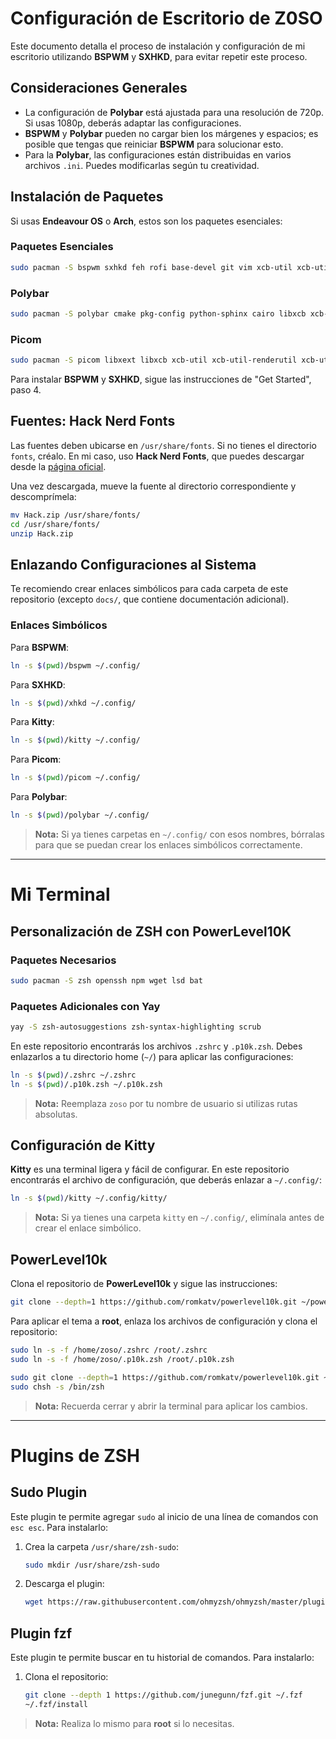 # Configuración de Escritorio de Z0SO

Este documento detalla el proceso de instalación y configuración de mi escritorio utilizando **BSPWM** y **SXHKD**, para evitar repetir este proceso.

## Consideraciones Generales

- La configuración de **Polybar** está ajustada para una resolución de 720p. Si usas 1080p, deberás adaptar las configuraciones.
- **BSPWM** y **Polybar** pueden no cargar bien los márgenes y espacios; es posible que tengas que reiniciar **BSPWM** para solucionar esto.
- Para la **Polybar**, las configuraciones están distribuidas en varios archivos `.ini`. Puedes modificarlas según tu creatividad.

## Instalación de Paquetes

Si usas **Endeavour OS** o **Arch**, estos son los paquetes esenciales:

### Paquetes Esenciales
```sh
sudo pacman -S bspwm sxhkd feh rofi base-devel git vim xcb-util xcb-util-wm xcb-util-keysyms xcb-util-xrm alsa-lib libxinerama
```

### Polybar
```sh
sudo pacman -S polybar cmake pkg-config python-sphinx cairo libxcb xcb-util xcb-util-wm xcb-util-keysyms xcb-util-xrm alsa-lib libpulse jsoncpp libmpdclient libuv libnl
```

### Picom
```sh
sudo pacman -S picom libxext libxcb xcb-util xcb-util-renderutil xcb-util-cursor xcb-util-image xcb-util-keysyms xcb-util-render xcb-util-wm xcb-util-xrm pixman dbus libconfig glibc libx11 pcre2 evdev uthash libev
```

Para instalar **BSPWM** y **SXHKD**, sigue las instrucciones de "Get Started", paso 4.

## Fuentes: Hack Nerd Fonts

Las fuentes deben ubicarse en `/usr/share/fonts`. Si no tienes el directorio `fonts`, créalo. En mi caso, uso **Hack Nerd Fonts**, que puedes descargar desde la [página oficial](https://github.com/ryanoasis/nerd-fonts).

Una vez descargada, mueve la fuente al directorio correspondiente y descomprímela:
```bash
mv Hack.zip /usr/share/fonts/
cd /usr/share/fonts/
unzip Hack.zip
```

## Enlazando Configuraciones al Sistema

Te recomiendo crear enlaces simbólicos para cada carpeta de este repositorio (excepto `docs/`, que contiene documentación adicional).

### Enlaces Simbólicos

Para **BSPWM**:
```sh
ln -s $(pwd)/bspwm ~/.config/
```

Para **SXHKD**:
```sh
ln -s $(pwd)/xhkd ~/.config/
```

Para **Kitty**:
```sh
ln -s $(pwd)/kitty ~/.config/
```

Para **Picom**:
```sh
ln -s $(pwd)/picom ~/.config/
```

Para **Polybar**:
```sh
ln -s $(pwd)/polybar ~/.config/
```

> **Nota:** Si ya tienes carpetas en `~/.config/` con esos nombres, bórralas para que se puedan crear los enlaces simbólicos correctamente.

---

# Mi Terminal

## Personalización de ZSH con PowerLevel10K

### Paquetes Necesarios
```sh
sudo pacman -S zsh openssh npm wget lsd bat
```

### Paquetes Adicionales con Yay
```sh
yay -S zsh-autosuggestions zsh-syntax-highlighting scrub
```

En este repositorio encontrarás los archivos `.zshrc` y `.p10k.zsh`. Debes enlazarlos a tu directorio home (`~/`) para aplicar las configuraciones:

```sh
ln -s $(pwd)/.zshrc ~/.zshrc
ln -s $(pwd)/.p10k.zsh ~/.p10k.zsh
```

> **Nota:** Reemplaza `zoso` por tu nombre de usuario si utilizas rutas absolutas.

## Configuración de Kitty

**Kitty** es una terminal ligera y fácil de configurar. En este repositorio encontrarás el archivo de configuración, que deberás enlazar a `~/.config/`:

```sh
ln -s $(pwd)/kitty ~/.config/kitty/
```

> **Nota:** Si ya tienes una carpeta `kitty` en `~/.config/`, elimínala antes de crear el enlace simbólico.

## PowerLevel10k

Clona el repositorio de **PowerLevel10k** y sigue las instrucciones:
```sh
git clone --depth=1 https://github.com/romkatv/powerlevel10k.git ~/powerlevel10k
```

Para aplicar el tema a **root**, enlaza los archivos de configuración y clona el repositorio:
```sh
sudo ln -s -f /home/zoso/.zshrc /root/.zshrc
sudo ln -s -f /home/zoso/.p10k.zsh /root/.p10k.zsh

sudo git clone --depth=1 https://github.com/romkatv/powerlevel10k.git ~/powerlevel10k
sudo chsh -s /bin/zsh
```

> **Nota:** Recuerda cerrar y abrir la terminal para aplicar los cambios.

---

# Plugins de ZSH

## Sudo Plugin

Este plugin te permite agregar `sudo` al inicio de una línea de comandos con `esc esc`. Para instalarlo:

1. Crea la carpeta `/usr/share/zsh-sudo`:
    ```sh
    sudo mkdir /usr/share/zsh-sudo
    ```
2. Descarga el plugin:
    ```sh
    wget https://raw.githubusercontent.com/ohmyzsh/ohmyzsh/master/plugins/sudo/sudo.plugin.zsh -P /usr/share/zsh-sudo/
    ```

## Plugin fzf

Este plugin te permite buscar en tu historial de comandos. Para instalarlo:

1. Clona el repositorio:
    ```sh
    git clone --depth 1 https://github.com/junegunn/fzf.git ~/.fzf
    ~/.fzf/install
    ```

> **Nota:** Realiza lo mismo para **root** si lo necesitas.


